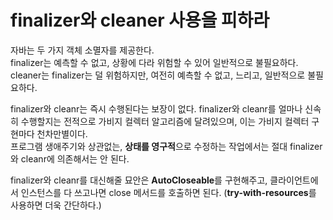 # finalizer와 cleaner 사용을 피하라
자바는 두 가지 객체 소멸자를 제공한다.  
finalizer는 예측할 수 없고, 상황에 다라 위험할 수 있어 일반적으로 불필요하다.
cleaner는 finalizer는 덜 위험하지만, 여전히 예측할 수 없고, 느리고, 일반적으로 불필요하다.

finalizer와 cleanr는 즉시 수행된다는 보장이 없다. finalizer와 cleanr를 얼마나 신속히 수행할지는 전적으로 가비지 컬렉터 알고리즘에 달려있으며, 이는 가비지 컬렉터 구현마다 천차만별이다.  
프로그램 생애주기와 상관없는, **상태를 영구적**으로 수정하는 작업에서는 절대 finalizer와 cleanr에 의존해서는 안 된다.

finalizer와 cleanr를 대신해줄 묘안은 **AutoCloseable**를 구현해주고, 클라이언트에서 인스턴스를 다 쓰고나면 close 메서드를 호출하면 된다.
(**try-with-resources**를 사용하면 더욱 간단하다.)
